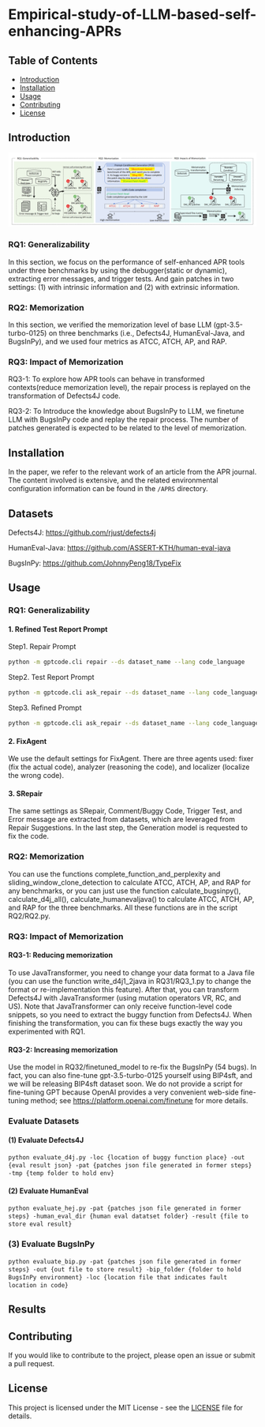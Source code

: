 # Empirical-study-of-LLM-based-self-enhancing-APRs

## Table of Contents
- [Introduction](#introduction)
- [Installation](#installation)
- [Usage](#usage)
- [Contributing](#contributing)
- [License](#license)

## Introduction
![image](overview.png)

### RQ1: Generalizability
In this section, we focus on the performance of self-enhanced APR tools under three benchmarks by using the debugger(static or dynamic), extracting error messages, and trigger tests. And gain patches in two settings: (1) with intrinsic information and (2) with extrinsic information. 
### RQ2: Memorization
In this section, we verified the memorization level of base LLM (gpt-3.5-turbo-0125) on three benchmarks (i.e., Defects4J, HumanEval-Java, and BugsInPy), and we used four metrics as ATCC, ATCH, AP, and RAP.
### RQ3: Impact of Memorization 
RQ3-1: To explore how APR tools can behave in transformed contexts(reduce memorization level), the repair process is replayed on the transformation of Defects4J code. 

RQ3-2: To Introduce the knowledge about BugsInPy to LLM, we finetune LLM with BugsInPy code and replay the repair process. The number of patches generated is expected to be related to the level of memorization.

## Installation
In the paper, we refer to the relevant work of an article from the APR journal. The content involved is extensive, and the related environmental configuration information can be found in the `/APRS` directory.

## Datasets
Defects4J: https://github.com/rjust/defects4j

HumanEval-Java: https://github.com/ASSERT-KTH/human-eval-java

BugsInPy: https://github.com/JohnnyPeng18/TypeFix


## Usage
### RQ1: Generalizability
#### 1. Refined Test Report Prompt
Step1. Repair Prompt
```bash
python -m gptcode.cli repair --ds dataset_name --lang code_language
```
Step2. Test Report Prompt
```bash
python -m gptcode.cli ask_repair --ds dataset_name --lang code_language
```
Step3. Refined Prompt
```bash
python -m gptcode.cli ask_repair --ds dataset_name --lang code_language 
```
#### 2. FixAgent

We use the default settings for FixAgent. There are three agents used: fixer (fix the actual code), analyzer (reasoning the code), and localizer (localize the wrong code).

#### 3. SRepair

The same settings as SRepair, Comment/Buggy Code, Trigger Test, and Error message are extracted from datasets, which are leveraged from Repair Suggestions. In the last step, the Generation model is requested to fix the code.

### RQ2: Memorization
You can use the functions complete_function_and_perplexity and sliding_window_clone_detection to calculate ATCC, ATCH, AP, and RAP for any benchmarks, or you can just use the function calculate_bugsinpy(), calculate_d4j_all(), calculate_humanevaljava() to calculate ATCC, ATCH, AP, and RAP for the three benchmarks. All these functions are in the script RQ2/RQ2.py.

### RQ3: Impact of Memorization

#### RQ3-1: Reducing memorization
To use JavaTransformer, you need to change your data format to a Java file (you can use the function write_d4j1_2java in RQ31/RQ3_1.py to change the format or re-implementation this feature). After that, you can transform Defects4J with JavaTransformer (using mutation operators VR, RC, and US). Note that JavaTransformer can only receive function-level code snippets, so you need to extract the buggy function from Defects4J. When finishing the transformation, you can fix these bugs exactly the way you experimented with RQ1.  

#### RQ3-2: Increasing memorization
Use the model in RQ32/finetuned_model to re-fix the BugsInPy (54 bugs). In fact, you can also fine-tune gpt-3.5-turbo-0125 yourself using BIP4sft, and we will be releasing BIP4sft dataset soon. We do not provide a script for fine-tuning GPT because OpenAI provides a very convenient web-side fine-tuning method; see https://platform.openai.com/finetune for more details.

### Evaluate Datasets

#### (1) Evaluate Defects4J
```
python evaluate_d4j.py -loc {location of buggy function place} -out {eval result json} -pat {patches json file generated in former steps} -tmp {temp folder to hold env}
```
#### (2) Evaluate HumanEval
```
python evaluate_hej.py -pat {patches json file generated in former steps} -human_eval_dir {human eval datatset folder} -result {file to store eval result}
```

### (3) Evaluate BugsInPy
```
python evaluate_bip.py -pat {patches json file generated in former steps} -out {out file to store result} -bip_folder {folder to hold BugsInPy environment} -loc {location file that indicates fault location in code}
```

## Results



## Contributing
If you would like to contribute to the project, please open an issue or submit a pull request.

## License
This project is licensed under the MIT License - see the [LICENSE](LICENSE) file for details.
